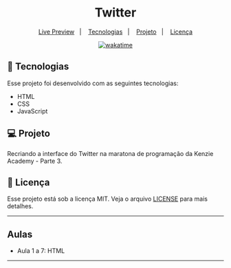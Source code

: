 <h1 align="center">
  Twitter
</h1>

<p align="center">
  <a href="https://twitter-bruno.netlify.app">Live Preview</a>&nbsp;&nbsp;&nbsp;|&nbsp;&nbsp;&nbsp;
  <a href="#-tecnologias">Tecnologias</a>&nbsp;&nbsp;&nbsp;|&nbsp;&nbsp;&nbsp;
  <a href="#-projeto">Projeto</a>&nbsp;&nbsp;&nbsp;|&nbsp;&nbsp;&nbsp;
  <a href="#memo-licença">Licença</a>
</p>

<p align="center">
<a href="https://wakatime.com/badge/user/68660678-6b86-4b78-98df-f5f41a37e1bc/project/33582836-e551-4c6c-9651-7d65235a027b"><img src="https://wakatime.com/badge/user/68660678-6b86-4b78-98df-f5f41a37e1bc/project/33582836-e551-4c6c-9651-7d65235a027b.svg" alt="wakatime"></a>
</p>

## 🚀 Tecnologias

Esse projeto foi desenvolvido com as seguintes tecnologias:

- HTML
- CSS
- JavaScript

## 💻 Projeto

Recriando a interface do Twitter na maratona de programação da Kenzie Academy - Parte 3.

## :memo: Licença

Esse projeto está sob a licença MIT. Veja o arquivo [LICENSE](.github/LICENSE.md) para mais detalhes.

---

## Aulas

- Aula 1 a 7: HTML

---
